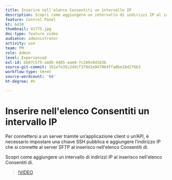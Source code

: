 ```yaml
---
title: Inserire nell'elenco Consentiti un intervallo IP
description: Scopri come aggiungere un intervallo di indirizzi IP al inserisco nell'elenco Consentiti di.
feature: Control Panel
kt: 6430
thumbnail: 41775.jpg
doc-type: feature video
audience: administrator
activity: use
team: PM
role: Admin
level: Experienced
exl-id: bb07c575-a4db-4485-aae8-7c249c8d183b
source-git-commit: 1b1efe35c2ddcf379d1e847064ffa8be18d276b3
workflow-type: tm+mt
source-wordcount: '66'
ht-degree: 0%

---
```


# Inserire nell&#39;elenco Consentiti un intervallo IP

Per connettersi a un server tramite un’applicazione client o un’API, è necessario impostare una chiave SSH pubblica e aggiungere l’indirizzo IP che si connette al server SFTP al inserisco nell&#39;elenco Consentiti di.

Scopri come aggiungere un intervallo di indirizzi IP al inserisco nell&#39;elenco Consentiti di.

>[!VIDEO](https://video.tv.adobe.com/v/41775?quality=12&learn=0n)
